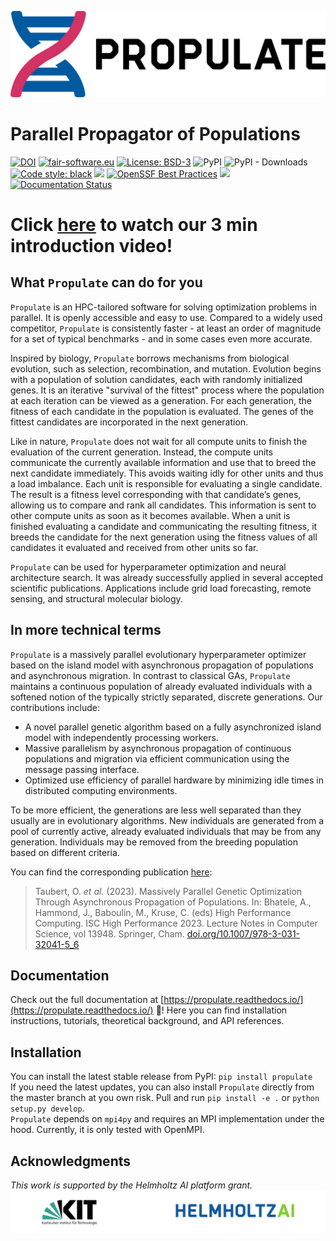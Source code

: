 ![Propulate Logo](./LOGO.svg)

# Parallel Propagator of Populations

[![DOI](https://zenodo.org/badge/495731357.svg)](https://zenodo.org/badge/latestdoi/495731357)
[![fair-software.eu](https://img.shields.io/badge/fair--software.eu-%E2%97%8F%20%20%E2%97%8F%20%20%E2%97%8F%20%20%E2%97%8F%20%20%E2%97%8B-yellow)](https://fair-software.eu)
[![License: BSD-3](https://img.shields.io/badge/License-BSD--3-blue)](https://opensource.org/licenses/BSD-3-Clause)
![PyPI](https://img.shields.io/pypi/v/propulate)
![PyPI - Downloads](https://img.shields.io/pypi/dm/propulate)
[![Code style: black](https://img.shields.io/badge/code%20style-black-000000.svg)](https://github.com/psf/black)
[![](https://img.shields.io/badge/Python-3.6+-blue.svg)](https://www.python.org/downloads/)
[![OpenSSF Best Practices](https://www.bestpractices.dev/projects/7785/badge)](https://www.bestpractices.dev/projects/7785)
[![](https://img.shields.io/badge/Contact-marie.weiel%40kit.edu-orange)](mailto:marie.weiel@kit.edu)
[![Documentation Status](https://readthedocs.org/projects/propulate/badge/?version=latest)](https://propulate.readthedocs.io/en/latest/?badge=latest)

# **Click [here](https://www.scc.kit.edu/en/aboutus/16956.php) to watch our 3 min introduction video!** 

## What `Propulate` can do for you

`Propulate` is an HPC-tailored software for solving optimization problems in parallel. It is openly accessible and easy to use. Compared to a widely used competitor, `Propulate` is consistently faster - at least an order of magnitude for a set of typical benchmarks - and in some cases even more accurate.

Inspired by biology, `Propulate` borrows mechanisms from biological evolution, such as selection, recombination, and mutation. Evolution begins with a population of solution candidates, each with randomly initialized genes. It is an iterative "survival of the fittest" process where the population at each iteration can be viewed as a generation. For each generation, the fitness of each candidate in the population is evaluated. The genes of the fittest candidates are incorporated in the next generation.

Like in nature, `Propulate` does not wait for all compute units to finish the evaluation of the current generation. Instead, the compute units communicate the currently available information and use that to breed the next candidate immediately. This avoids waiting idly for other units and thus a load imbalance.
Each unit is responsible for evaluating a single candidate. The result is a fitness level corresponding with that candidate’s genes, allowing us to compare and rank all candidates. This information is sent to other compute units as soon as it becomes available.
When a unit is finished evaluating a candidate and communicating the resulting fitness, it breeds the candidate for the next generation using the fitness values of all candidates it evaluated and received from other units so far. 

`Propulate` can be used for hyperparameter optimization and neural architecture search. 
It was already successfully applied in several accepted scientific publications. Applications include grid load forecasting, remote sensing, and structural molecular biology.

## In more technical terms

``Propulate`` is a massively parallel evolutionary hyperparameter optimizer based on the island model with asynchronous propagation of populations and asynchronous migration.
In contrast to classical GAs, ``Propulate`` maintains a continuous population of already evaluated individuals with a softened notion of the typically strictly separated, discrete generations.
Our contributions include:
- A novel parallel genetic algorithm based on a fully asynchronized island model with independently processing workers.
- Massive parallelism by asynchronous propagation of continuous populations and migration via efficient communication using the message passing interface.
- Optimized use efficiency of parallel hardware by minimizing idle times in distributed computing environments.

To be more efficient, the generations are less well separated than they usually are in evolutionary algorithms.
New individuals are generated from a pool of currently active, already evaluated individuals that may be from any generation.
Individuals may be removed from the breeding population based on different criteria.

You can find the corresponding publication [here](https://doi.org/10.1007/978-3-031-32041-5_6):  
>Taubert, O. *et al.* (2023). Massively Parallel Genetic Optimization Through Asynchronous Propagation of Populations. In: Bhatele, A., Hammond, J., Baboulin, M., Kruse, C. (eds) High Performance Computing. ISC High Performance 2023. Lecture Notes in Computer Science, vol 13948. Springer, Cham. [doi.org/10.1007/978-3-031-32041-5_6](https://doi.org/10.1007/978-3-031-32041-5_6)

## Documentation

Check out the full documentation at [https://propulate.readthedocs.io/](https://propulate.readthedocs.io/) :rocket:! Here you can 
find installation instructions, tutorials, theoretical background, and API references.

## Installation

You can install the latest stable release from PyPI: ``pip install propulate``  
If you need the latest updates, you can also install ``Propulate`` directly from the master branch at you own risk.
Pull and run ``pip install -e .`` or ``python setup.py develop``.  
``Propulate`` depends on ``mpi4py`` and requires an MPI implementation under the hood. Currently, it is only tested with 
OpenMPI.

## Acknowledgments
*This work is supported by the Helmholtz AI platform grant.*
![](./.figs/hai_kit_logos.svg)





